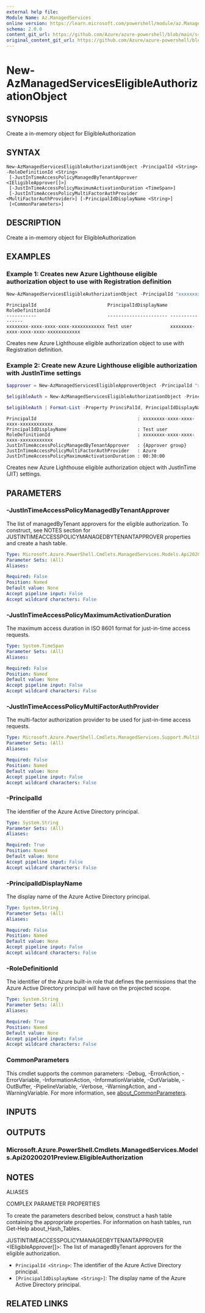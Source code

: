 ```yaml
---
external help file:
Module Name: Az.ManagedServices
online version: https://learn.microsoft.com/powershell/module/az.ManagedServices/new-AzManagedServicesEligibleAuthorizationObject
schema: 2.0.0
content_git_url: https://github.com/Azure/azure-powershell/blob/main/src/ManagedServices/help/New-AzManagedServicesEligibleAuthorizationObject.md
original_content_git_url: https://github.com/Azure/azure-powershell/blob/main/src/ManagedServices/help/New-AzManagedServicesEligibleAuthorizationObject.md
---
```


# New-AzManagedServicesEligibleAuthorizationObject

## SYNOPSIS
Create a in-memory object for EligibleAuthorization

## SYNTAX

```
New-AzManagedServicesEligibleAuthorizationObject -PrincipalId <String> -RoleDefinitionId <String>
 [-JustInTimeAccessPolicyManagedByTenantApprover <IEligibleApprover[]>]
 [-JustInTimeAccessPolicyMaximumActivationDuration <TimeSpan>]
 [-JustInTimeAccessPolicyMultiFactorAuthProvider <MultiFactorAuthProvider>] [-PrincipalIdDisplayName <String>]
 [<CommonParameters>]
```

## DESCRIPTION
Create a in-memory object for EligibleAuthorization

## EXAMPLES

### Example 1: Creates new Azure Lighthouse eligible authorization object to use with Registration definition
```powershell
New-AzManagedServicesEligibleAuthorizationObject -PrincipalId "xxxxxxxx-xxxx-xxxx-xxxx-xxxxxxxxxxxx" -PrincipalIdDisplayName "Test user" -RoleDefinitionId "xxxxxxxx-xxxx-xxxx-xxxx-xxxxxxxxxxxx"
```

```output
PrincipalId                          PrincipalIdDisplayName RoleDefinitionId
-----------                          ---------------------- ----------------
xxxxxxxx-xxxx-xxxx-xxxx-xxxxxxxxxxxx Test user              xxxxxxxx-xxxx-xxxx-xxxx-xxxxxxxxxxxx
```

Creates new Azure Lighthouse eligible authorization object to use with Registration definition.

### Example 2: Create new Azure Lighthouse eligible authorization with JustInTime settings
```powershell
$approver = New-AzManagedServicesEligibleApproverObject -PrincipalId "xxxxxxxx-xxxx-xxxx-xxxx-xxxxxxxxxxxx" -PrincipalIdDisplayName "Approver group"

$eligibleAuth = New-AzManagedServicesEligibleAuthorizationObject -PrincipalId "xxxxxxxx-xxxx-xxxx-xxxx-xxxxxxxxxxxx" -PrincipalIdDisplayName "Test user" -RoleDefinitionId "xxxxxxxx-xxxx-xxxx-xxxx-xxxxxxxxxxxx" -JustInTimeAccessPolicyManagedByTenantApprover $approver -JustInTimeAccessPolicyMultiFactorAuthProvider Azure -JustInTimeAccessPolicyMaximumActivationDuration 0:30

$eligibleAuth | Format-List -Property PrinciPalId, PrincipalIdDisplayName, RoleDefinitionId, JustInTimeAccessPolicyManagedByTenantApprover, JustInTimeAccessPolicyMultiFactorAuthProvider, JustInTimeAccessPolicyMaximumActivationDuration
```

```output
PrincipalId                                     : xxxxxxxx-xxxx-xxxx-xxxx-xxxxxxxxxxxx
PrincipalIdDisplayName                          : Test user
RoleDefinitionId                                : xxxxxxxx-xxxx-xxxx-xxxx-xxxxxxxxxxxx
JustInTimeAccessPolicyManagedByTenantApprover   : {Approver group}
JustInTimeAccessPolicyMultiFactorAuthProvider   : Azure
JustInTimeAccessPolicyMaximumActivationDuration : 00:30:00
```

Creates new Azure Lighthouse eligible authorization object with JustInTime (JIT) settings.

## PARAMETERS

### -JustInTimeAccessPolicyManagedByTenantApprover
The list of managedByTenant approvers for the eligible authorization.
To construct, see NOTES section for JUSTINTIMEACCESSPOLICYMANAGEDBYTENANTAPPROVER properties and create a hash table.

```yaml
Type: Microsoft.Azure.PowerShell.Cmdlets.ManagedServices.Models.Api20200201Preview.IEligibleApprover[]
Parameter Sets: (All)
Aliases:

Required: False
Position: Named
Default value: None
Accept pipeline input: False
Accept wildcard characters: False
```

### -JustInTimeAccessPolicyMaximumActivationDuration
The maximum access duration in ISO 8601 format for just-in-time access requests.

```yaml
Type: System.TimeSpan
Parameter Sets: (All)
Aliases:

Required: False
Position: Named
Default value: None
Accept pipeline input: False
Accept wildcard characters: False
```

### -JustInTimeAccessPolicyMultiFactorAuthProvider
The multi-factor authorization provider to be used for just-in-time access requests.

```yaml
Type: Microsoft.Azure.PowerShell.Cmdlets.ManagedServices.Support.MultiFactorAuthProvider
Parameter Sets: (All)
Aliases:

Required: False
Position: Named
Default value: None
Accept pipeline input: False
Accept wildcard characters: False
```

### -PrincipalId
The identifier of the Azure Active Directory principal.

```yaml
Type: System.String
Parameter Sets: (All)
Aliases:

Required: True
Position: Named
Default value: None
Accept pipeline input: False
Accept wildcard characters: False
```

### -PrincipalIdDisplayName
The display name of the Azure Active Directory principal.

```yaml
Type: System.String
Parameter Sets: (All)
Aliases:

Required: False
Position: Named
Default value: None
Accept pipeline input: False
Accept wildcard characters: False
```

### -RoleDefinitionId
The identifier of the Azure built-in role that defines the permissions that the Azure Active Directory principal will have on the projected scope.

```yaml
Type: System.String
Parameter Sets: (All)
Aliases:

Required: True
Position: Named
Default value: None
Accept pipeline input: False
Accept wildcard characters: False
```

### CommonParameters
This cmdlet supports the common parameters: -Debug, -ErrorAction, -ErrorVariable, -InformationAction, -InformationVariable, -OutVariable, -OutBuffer, -PipelineVariable, -Verbose, -WarningAction, and -WarningVariable. For more information, see [about_CommonParameters](http://go.microsoft.com/fwlink/?LinkID=113216).

## INPUTS

## OUTPUTS

### Microsoft.Azure.PowerShell.Cmdlets.ManagedServices.Models.Api20200201Preview.EligibleAuthorization

## NOTES

ALIASES

COMPLEX PARAMETER PROPERTIES

To create the parameters described below, construct a hash table containing the appropriate properties. For information on hash tables, run Get-Help about_Hash_Tables.


JUSTINTIMEACCESSPOLICYMANAGEDBYTENANTAPPROVER <IEligibleApprover[]>: The list of managedByTenant approvers for the eligible authorization.
  - `PrincipalId <String>`: The identifier of the Azure Active Directory principal.
  - `[PrincipalIdDisplayName <String>]`: The display name of the Azure Active Directory principal.

## RELATED LINKS

